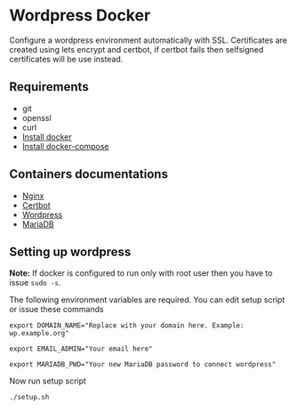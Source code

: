 # Wordpress Docker
Configure a wordpress environment automatically with SSL.
Certificates are created using lets encrypt and certbot, if certbot fails then selfsigned certificates will be use instead.

## Requirements
- git
- openssl
- curl
- [Install docker](https://docs.docker.com/engine/install/ubuntu/)
- [Install docker-compose](https://docs.docker.com/compose/install/)

## Containers documentations
- [Nginx](https://hub.docker.com/_/nginx)
- [Certbot](https://hub.docker.com/r/certbot/certbot)
- [Wordpress](https://hub.docker.com/_/wordpress)
- [MariaDB](https://hub.docker.com/_/mariadb)

## Setting up wordpress
**Note:** If docker is configured to run only with root user then you have to issue `sudo -s`.

The following environment variables are required. You can edit setup script or issue these commands

`export DOMAIN_NAME="Replace with your domain here. Example: wp.example.org"`

`export EMAIL_ADMIN="Your email here"`

`export MARIADB_PWD="Your new MariaDB password to connect wordpress"`

Now run setup script

`./setup.sh`

